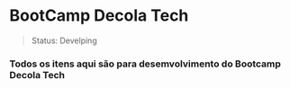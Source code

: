 <h1> BootCamp Decola Tech </h1>

>Status: Develping

### Todos os itens aqui são para desemvolvimento do Bootcamp Decola Tech
